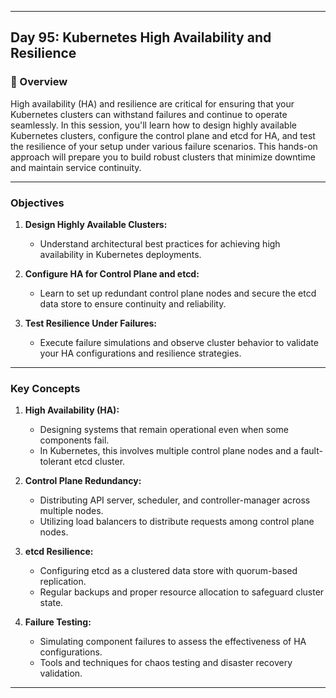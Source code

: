 ﻿---

## Day 95: Kubernetes High Availability and Resilience

### 📘 Overview

High availability (HA) and resilience are critical for ensuring that your Kubernetes clusters can withstand failures and continue to operate seamlessly. In this session, you'll learn how to design highly available Kubernetes clusters, configure the control plane and etcd for HA, and test the resilience of your setup under various failure scenarios. This hands-on approach will prepare you to build robust clusters that minimize downtime and maintain service continuity.

---


### Objectives

1. **Design Highly Available Clusters:**  
   - Understand architectural best practices for achieving high availability in Kubernetes deployments.
   
2. **Configure HA for Control Plane and etcd:**  
   - Learn to set up redundant control plane nodes and secure the etcd data store to ensure continuity and reliability.
   
3. **Test Resilience Under Failures:**  
   - Execute failure simulations and observe cluster behavior to validate your HA configurations and resilience strategies.

---

### Key Concepts

1. **High Availability (HA):**  
   - Designing systems that remain operational even when some components fail.
   - In Kubernetes, this involves multiple control plane nodes and a fault-tolerant etcd cluster.

2. **Control Plane Redundancy:**  
   - Distributing API server, scheduler, and controller-manager across multiple nodes.
   - Utilizing load balancers to distribute requests among control plane nodes.

3. **etcd Resilience:**  
   - Configuring etcd as a clustered data store with quorum-based replication.
   - Regular backups and proper resource allocation to safeguard cluster state.

4. **Failure Testing:**  
   - Simulating component failures to assess the effectiveness of HA configurations.
   - Tools and techniques for chaos testing and disaster recovery validation.

---